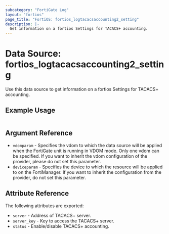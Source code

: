 ```yaml
---
subcategory: "FortiGate Log"
layout: "fortios"
page_title: "FortiOS: fortios_logtacacsaccounting2_setting"
description: |-
  Get information on a fortios Settings for TACACS+ accounting.
---
```


# Data Source: fortios_logtacacsaccounting2_setting
Use this data source to get information on a fortios Settings for TACACS+ accounting.


## Example Usage

```hcl

```

## Argument Reference

* `vdomparam` - Specifies the vdom to which the data source will be applied when the FortiGate unit is running in VDOM mode. Only one vdom can be specified. If you want to inherit the vdom configuration of the provider, please do not set this parameter.
* `deviceparam` - Specifies the device to which the resource will be applied to on the FortiManager. If you want to inherit the configuration from the provider, do not set this parameter.

## Attribute Reference

The following attributes are exported:

* `server` - Address of TACACS+ server.
* `server_key` - Key to access the TACACS+ server.
* `status` - Enable/disable TACACS+ accounting.
